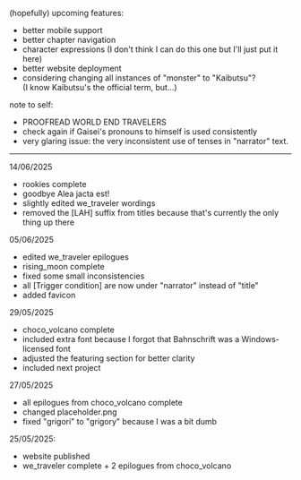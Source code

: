 (hopefully) upcoming features:
- better mobile support
- better chapter navigation
- character expressions (I don't think I can do this one but I'll just put it here)
- better website deployment
- considering changing all instances of "monster" to "Kaibutsu"?<br>(I know Kaibutsu's the official term, but...)

note to self:
- PROOFREAD WORLD END TRAVELERS
- check again if Gaisei's pronouns to himself is used consistently
- very glaring issue: the very inconsistent use of tenses in "narrator" text.

-------------------------------------------

14/06/2025
- rookies complete
- goodbye Alea jacta est!
- slightly edited we_traveler wordings
- removed the [LAH] suffix from titles because that's currently the only thing up there

05/06/2025
- edited we_traveler epilogues
- rising_moon complete
- fixed some small inconsistencies
- all [Trigger condition] are now under "narrator" instead of "title"
- added favicon

29/05/2025
- choco_volcano complete
- included extra font because I forgot that Bahnschrift was a Windows-licensed font
- adjusted the featuring section for better clarity
- included next project

27/05/2025
- all epilogues from choco_volcano complete
- changed placeholder.png
- fixed "grigori" to "grigory" because I was a bit dumb

25/05/2025:
- website published
- we_traveler complete + 2 epilogues from choco_volcano